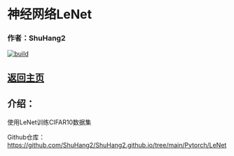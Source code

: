 # 神经网络LeNet

### 作者：ShuHang2

[![build](https://github.com/Anduin2017/HowToCook/actions/workflows/build.yml/badge.svg)](https://github.com/ShuHang2/ShuHang2.github.io)

## [返回主页](../Pytorch.MD)

## 介绍：

使用LeNet训练CIFAR10数据集

Github仓库：https://github.com/ShuHang2/ShuHang2.github.io/tree/main/Pytorch/LeNet